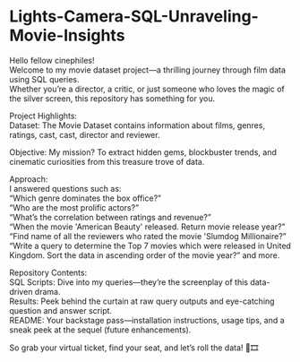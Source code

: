 # Lights-Camera-SQL-Unraveling-Movie-Insights

Hello fellow cinephiles!  
Welcome to my movie dataset project—a thrilling journey through film data using SQL queries.   
Whether you’re a director, a critic, or just someone who loves the magic of the silver screen, this repository has something for you.  

Project Highlights:  
Dataset: The Movie Dataset contains information about films, genres, ratings, cast, cast, director and reviewer.   

Objective: My mission? To extract hidden gems, blockbuster trends, and cinematic curiosities from this treasure trove of data.   

Approach:  
I answered questions such as:   
“Which genre dominates the box office?”   
“Who are the most prolific actors?”   
“What’s the correlation between ratings and revenue?”   
“When the movie 'American Beauty' released. Return movie release year?”   
“Find name of all the reviewers who rated the movie 'Slumdog Millionaire?”   
“Write a query to determine the Top 7 movies which were released in United Kingdom. Sort the data in ascending order of the movie year?” and more.   


Repository Contents:   
SQL Scripts: Dive into my queries—they’re the screenplay of this data-driven drama.   
Results: Peek behind the curtain at raw query outputs and eye-catching question and answer script.   
README: Your backstage pass—installation instructions, usage tips, and a sneak peek at the sequel (future enhancements).   
  
So grab your virtual ticket, find your seat, and let’s roll the data! 🌟🎞️
